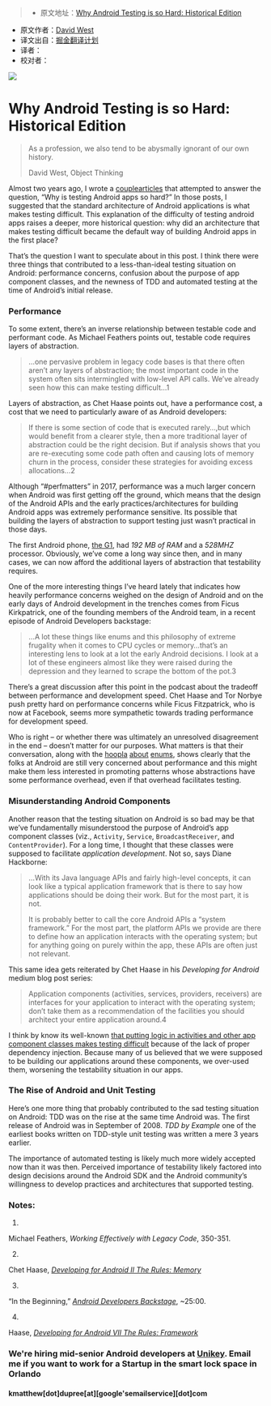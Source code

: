 > * 原文地址：[Why Android Testing is so Hard: Historical Edition](https://www.philosophicalhacker.com/post/why-android-testing-is-so-hard-historical-edition/)
* 原文作者：[David West](https://www.philosophicalhacker.com/)
* 译文出自：[掘金翻译计划](https://github.com/xitu/gold-miner)
* 译者：
* 校对者：


![](https://www.philosophicalhacker.com/images/time.jpg)

# Why Android Testing is so Hard: Historical Edition #
          
> As a profession, we also tend to be abysmally ignorant of our own history.
> 
> David West, Object Thinking

Almost two years ago, I wrote a [couple](https://www.philosophicalhacker.com/2015/04/17/why-android-unit-testing-is-so-hard-pt-1/)[articles](https://www.philosophicalhacker.com/2015/04/24/why-android-unit-testing-is-so-hard-pt-2/) that attempted to answer the question, “Why is testing Android apps so hard?” In those posts, I suggested that the standard architecture of Android applications is what makes testing difficult. This explanation of the difficulty of testing android apps raises a deeper, more historical question: why did an architecture that makes testing difficult became the default way of building Android apps in the first place?

That’s the question I want to speculate about in this post. I think there were three things that contributed to a less-than-ideal testing situation on Android: performance concerns, confusion about the purpose of app component classes, and the newness of TDD and automated testing at the time of Android’s initial release.

### Performance ###

To some extent, there’s an inverse relationship between testable code and performant code. As Michael Feathers points out, testable code requires layers of abstraction.

> …one pervasive problem in legacy code bases is that there often aren’t any layers of abstraction; the most important code in the system often sits intermingled with low-level API calls. We’ve already seen how this can make testing difficult…1

Layers of abstraction, as Chet Haase points out, have a performance cost, a cost that we need to particularly aware of as Android developers:

> If there is some section of code that is executed rarely…,but which would benefit from a clearer style, then a more traditional layer of abstraction could be the right decision. But if analysis shows that you are re-executing some code path often and causing lots of memory churn in the process, consider these strategies for avoiding excess allocations…2

Although “#perfmatters” in 2017, performance was a much larger concern when Android was first getting off the ground, which means that the design of the Android APIs and the early practices/architectures for building Android apps was extremely performance sensitive. Its possible that building the layers of abstraction to support testing just wasn’t practical in those days.

The first Android phone, [the G1](https://www.google.com/shopping/product/1556749025834621307/specs?sourceid=chrome-psyapi2&amp;ion=1&amp;espv=2&amp;ie=UTF-8&amp;q=tmobile+g1+android&amp;oq=tmobile+g1+android&amp;aqs=chrome..69i57j0l5.2528j0j4&amp;sa=X&amp;ved=0ahUKEwjilvOU0YXSAhVG8CYKHTp2BrAQuC8IjgE), had *192 MB of RAM* and a *528MHZ* processor. Obviously, we’ve come a long way since then, and in many cases, we can now afford the additional layers of abstraction that testability requires.

One of the more interesting things I’ve heard lately that indicates how heavily performance concerns weighed on the design of Android and on the early days of Android development in the trenches comes from Ficus Kirkpatrick, one of the founding members of the Android team, in a recent episode of Android Developers backstage:

> …A lot these things like enums and this philosophy of extreme frugality when it comes to CPU cycles or memory…that’s an interesting lens to look at a lot the early Android decisions. I look at a lot of these engineers almost like they were raised during the depression and they learned to scrape the bottom of the pot.3

There’s a great discussion after this point in the podcast about the tradeoff between performance and development speed. Chet Haase and Tor Norbye push pretty hard on performance concerns while Ficus Fitzpatrick, who is now at Facebook, seems more sympathetic towards trading performance for development speed.

Who is right – or whether there was ultimately an unresolved disagreement in the end – doesn’t matter for our purposes. What matters is that their conversation, along with the [hoopla](https://plus.google.com/105051985738280261832/posts/YDykw2hstUu) [about](https://twitter.com/jakewharton/status/551876948469620737?lang=en) [enums](https://www.youtube.com/watch?v=5MzayZXtSiQ), shows clearly that the folks at Android are still very concerned about performance and this might make them less interested in promoting patterns whose abstractions have some performance overhead, even if that overhead facilitates testing.

### Misunderstanding Android Components ###

Another reason that the testing situation on Android is so bad may be that we’ve fundamentally misunderstood the purpose of Android’s app component classes (viz., `Activity`, `Service`, `BroadcastReceiver`, and `ContentProvider`). For a long time, I thought that these classes were supposed to facilitate *application development*. Not so, says Diane Hackborne:

> …With its Java language APIs and fairly high-level concepts, it can look like a typical application framework that is there to say how applications should be doing their work.  But for the most part, it is not.
> 
> It is probably better to call the core Android APIs a “system framework.”  For the most part, the platform APIs we provide are there to define how an application interacts with the operating system; but for anything going on purely within the app, these APIs are often just not relevant.

This same idea gets reiterated by Chet Haase in his *Developing for Android* medium blog post series:

> Application components (activities, services, providers, receivers) are interfaces for your application to interact with the operating system; don’t take them as a recommendation of the facilities you should architect your entire application around.4

I think by know its well-known [that putting logic in activities and other app component classes makes testing difficult](/post/why-we-should-stop-putting-logic-in-activities/) because of the lack of proper dependency injection. Because many of us believed that we were supposed to be building our applications around these components, we over-used them, worsening the testability situation in our apps.

### The Rise of Android and Unit Testing ###

Here’s one more thing that probably contributed to the sad testing situation on Android: TDD was on the rise at the same time Android was. The first release of Android was in September of 2008. *TDD by Example* one of the earliest books written on TDD-style unit testing was written a mere 3 years earlier.

The importance of automated testing is likely much more widely accepted now than it was then. Perceived importance of testability likely factored into design decisions around the Android SDK and the Android community’s willingness to develop practices and architectures that supported testing.


### Notes: ###

1. 
Michael Feathers, *Working Effectively with Legacy Code*, 350-351.

2. 
Chet Haase, *[Developing for Android II The Rules: Memory](https://medium.com/google-developers/developing-for-android-ii-bb9a51f8c8b9#.p49q9k3uj)*

3. 
“In the Beginning,” [*Android Developers Backstage*](http://androidbackstage.blogspot.com/2016/10/episode-56-in-beginning.html), ~25:00.

4. 
Haase, *[Developing for Android VII The Rules: Framework](https://medium.com/google-developers/developing-for-android-vii-the-rules-framework-concerns-d0210e52eee3#.yegpenynu)*

### We're hiring mid-senior Android developers at [Unikey](http://www.unikey.com/). Email me if you want to work for a Startup in the smart lock space in Orlando ###

#### kmatthew[dot]dupree[at][google'semailservice][dot]com ####

